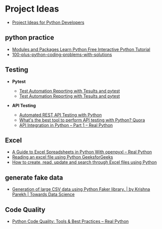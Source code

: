 # Project Ideas
- [Project Ideas for Python Developers](https://livecodestream.dev/amp/post/2020-09-20-10-crazy-cool-project-ideas-for-python-developers/)

## python practice
- [Modules and Packages Learn Python Free Interactive Python Tutorial ](https://www.learnpython.org/en/Modules_and_Packages)
- [100-plus-python-coding-problems-with-solutions](https://github.com/ProgrammingHero1/100-plus-python-coding-problems-with-solutions)

## Testing
 - **Pytest**
   - [Test Automation Reporting with Tesults and pytest ](https://www.swtestacademy.com/test-automation-reporting-tesults-pytest/)
   - [Test Automation Reporting with Tesults and pytest ](https://www.swtestacademy.com/test-automation-reporting-tesults-pytest/)

 - **API Testing**
    - [Automated REST API Testing with Python](https://dev.to/dowenb/automated-rest-api-testing-with-python-2jm5)
    - [What's the best tool to perform API testing with Python? Quora ](https://www.quora.com/Whats-the-best-tool-to-perform-API-testing-with-Python)
    - [API Integration in Python – Part 1 – Real Python ](https://realpython.com/api-integration-in-python/)
    
## Excel
- [A Guide to Excel Spreadsheets in Python With openpyxl – Real Python ](https://realpython.com/openpyxl-excel-spreadsheets-python/)
- [Reading an excel file using Python GeeksforGeeks ](https://www.geeksforgeeks.org/reading-excel-file-using-python/)
- [How to create, read, update and search through Excel files using Python ](https://www.freecodecamp.org/news/how-to-create-read-update-and-search-through-excel-files-using-python-c70680d811d4/)

## generate fake data
- [Generation of large CSV data using Python Faker library. | by Krishna Parekh | Towards Data Science ](https://towardsdatascience.com/generation-of-large-csv-data-using-python-faker-8cfcbedca7a7)

## Code Quality
- [Python Code Quality: Tools & Best Practices – Real Python ](https://realpython.com/python-code-quality/)